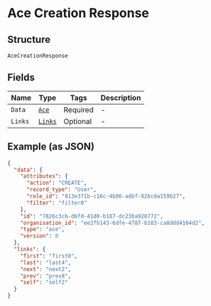 
# Ace Creation Response

## Structure

`AceCreationResponse`

## Fields

| Name | Type | Tags | Description |
|  --- | --- | --- | --- |
| `Data` | [`Ace`](../../doc/models/ace.md) | Required | - |
| `Links` | [`Links`](../../doc/models/links.md) | Optional | - |

## Example (as JSON)

```json
{
  "data": {
    "attributes": {
      "action": "CREATE",
      "record_type": "User",
      "role_id": "813e371b-c16c-4b86-adbf-82bcda159b27",
      "filter": "filter0"
    },
    "id": "7826c3cb-d6fd-41d0-b187-dc23ba928772",
    "organisation_id": "ee2fb143-6dfe-4787-b183-ca8ddd4164d2",
    "type": "ace",
    "version": 0
  },
  "links": {
    "first": "first0",
    "last": "last4",
    "next": "next2",
    "prev": "prev8",
    "self": "self2"
  }
}
```

